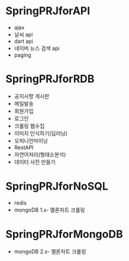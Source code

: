 # SpringPRJforAPI
- ajax
- 날씨 api 
- dart api
- 네이버 뉴스 검색 api
- paging

# SpringPRJforRDB
- 공지사항 게시판 
- 메일발송 
- 회원가입
- 로그인
- 크롤링 웹수집 
- 이미지 인식하기(딥러닝) 
- 오피니언마이닝
- RestAPI
- 자연어처리(형태소분석)
- 데이터 사전 만들기

# SpringPRJforNoSQL
- redis 
- mongoDB 1.x- 멜론차트 크롤링 

# SpringPRJforMongoDB
- mongoDB 2.x- 멜론차트 크롤링 

